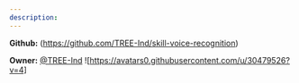 ```yaml
---
description: 
---
```



**Github:** (https://github.com/TREE-Ind/skill-voice-recognition)

**Owner:** [@TREE-Ind](https://github.com/TREE-Ind) ![https://avatars0.githubusercontent.com/u/30479526?v=4]

